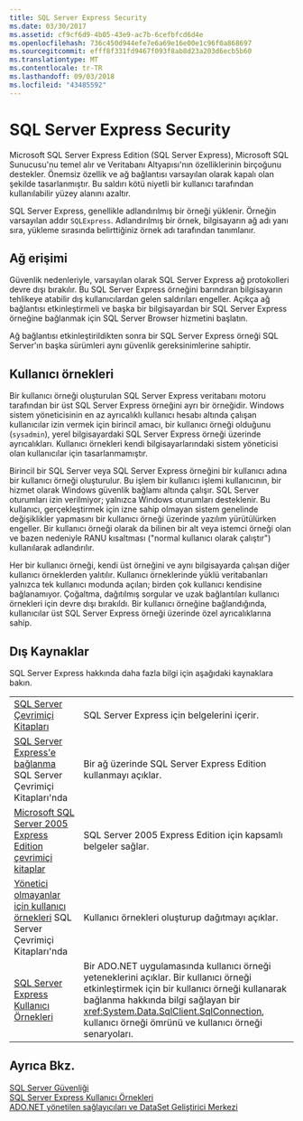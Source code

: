 ```yaml
---
title: SQL Server Express Security
ms.date: 03/30/2017
ms.assetid: cf9cf6d9-4b05-43e9-ac7b-6cefbfcd6d4e
ms.openlocfilehash: 736c450d944efe7e6a69e16e00e1c96f0a868697
ms.sourcegitcommit: efff8f331fd9467f093f8ab8d23a203d6ecb5b60
ms.translationtype: MT
ms.contentlocale: tr-TR
ms.lasthandoff: 09/03/2018
ms.locfileid: "43485592"
---
```

# <a name="sql-server-express-security"></a>SQL Server Express Security
Microsoft SQL Server Express Edition (SQL Server Express), Microsoft SQL Sunucusu'nu temel alır ve Veritabanı Altyapısı'nın özelliklerinin birçoğunu destekler. Önemsiz özellik ve ağ bağlantısı varsayılan olarak kapalı olan şekilde tasarlanmıştır. Bu saldırı kötü niyetli bir kullanıcı tarafından kullanılabilir yüzey alanını azaltır.  
  
 SQL Server Express, genellikle adlandırılmış bir örneği yüklenir. Örneğin varsayılan addır `SQLExpress`. Adlandırılmış bir örnek, bilgisayarın ağ adı yanı sıra, yükleme sırasında belirttiğiniz örnek adı tarafından tanımlanır.  
  
## <a name="network-access"></a>Ağ erişimi  
 Güvenlik nedenleriyle, varsayılan olarak SQL Server Express ağ protokolleri devre dışı bırakılır. Bu SQL Server Express örneğini barındıran bilgisayarın tehlikeye atabilir dış kullanıcılardan gelen saldırıları engeller. Açıkça ağ bağlantısı etkinleştirmeli ve başka bir bilgisayardan bir SQL Server Express örneğine bağlanmak için SQL Server Browser hizmetini başlatın.  
  
 Ağ bağlantısı etkinleştirildikten sonra bir SQL Server Express örneği SQL Server'ın başka sürümleri aynı güvenlik gereksinimlerine sahiptir.  
  
## <a name="user-instances"></a>Kullanıcı örnekleri  
 Bir kullanıcı örneği oluşturulan SQL Server Express veritabanı motoru tarafından bir üst SQL Server Express örneğini ayrı bir örneğidir. Windows sistem yöneticisinin en az ayrıcalıklı kullanıcı hesabı altında çalışan kullanıcılar izin vermek için birincil amacı, bir kullanıcı örneği olduğunu (`sysadmin`), yerel bilgisayardaki SQL Server Express örneği üzerinde ayrıcalıkları. Kullanıcı örnekleri kendi bilgisayarlarındaki sistem yöneticisi olan kullanıcılar için tasarlanmamıştır.  
  
 Birincil bir SQL Server veya SQL Server Express örneğini bir kullanıcı adına bir kullanıcı örneği oluşturulur. Bu işlem bir kullanıcı işlemi kullanıcının, bir hizmet olarak Windows güvenlik bağlamı altında çalışır. SQL Server oturumları izin verilmiyor; yalnızca Windows oturumları desteklenir. Bu kullanıcı, gerçekleştirmek için izne sahip olmayan sistem genelinde değişiklikler yapmasını bir kullanıcı örneği üzerinde yazılım yürütülürken engeller. Bir kullanıcı örneği olarak da bilinen bir alt veya istemci örneği olan ve bazen nedeniyle RANU kısaltması ("normal kullanıcı olarak çalıştır") kullanılarak adlandırılır.  
  
 Her bir kullanıcı örneği, kendi üst örneğini ve aynı bilgisayarda çalışan diğer kullanıcı örneklerden yalıtılır. Kullanıcı örneklerinde yüklü veritabanları yalnızca tek kullanıcı modunda açılan; birden çok kullanıcı kendisine bağlanamıyor. Çoğaltma, dağıtılmış sorgular ve uzak bağlantıları kullanıcı örnekleri için devre dışı bırakıldı. Bir kullanıcı örneğine bağlandığında, kullanıcılar üst SQL Server Express örneği üzerinde özel ayrıcalıklarına sahip.  
  
## <a name="external-resources"></a>Dış Kaynaklar  
 SQL Server Express hakkında daha fazla bilgi için aşağıdaki kaynaklara bakın.  
  
|||  
|-|-|  
|[SQL Server Çevrimiçi Kitapları](https://msdn.microsoft.com/library/bb543165.aspx)|SQL Server Express için belgelerini içerir.|  
|[SQL Server Express'e bağlanma](https://msdn.microsoft.com/library/ms165679.aspx) SQL Server Çevrimiçi Kitapları'nda|Bir ağ üzerinde SQL Server Express Edition kullanmayı açıklar.|  
|[Microsoft SQL Server 2005 Express Edition çevrimiçi kitaplar](https://msdn.microsoft.com/library/ms165706.aspx)|SQL Server 2005 Express Edition için kapsamlı belgeler sağlar.|  
|[Yönetici olmayanlar için kullanıcı örnekleri](https://msdn.microsoft.com/library/ms143684.aspx) SQL Server Çevrimiçi Kitapları'nda|Kullanıcı örnekleri oluşturup dağıtmayı açıklar.|  
|[SQL Server Express Kullanıcı Örnekleri](../../../../../docs/framework/data/adonet/sql/sql-server-express-user-instances.md)|Bir ADO.NET uygulamasında kullanıcı örneği yeteneklerini açıklar. Bir kullanıcı örneği etkinleştirmek için bir kullanıcı örneği kullanarak bağlanma hakkında bilgi sağlayan bir <xref:System.Data.SqlClient.SqlConnection>, kullanıcı örneği ömrünü ve kullanıcı örneği senaryoları.|  
  
## <a name="see-also"></a>Ayrıca Bkz.  
 [SQL Server Güvenliği](../../../../../docs/framework/data/adonet/sql/sql-server-security.md)  
 [SQL Server Express Kullanıcı Örnekleri](../../../../../docs/framework/data/adonet/sql/sql-server-express-user-instances.md)  
 [ADO.NET yönetilen sağlayıcıları ve DataSet Geliştirici Merkezi](https://go.microsoft.com/fwlink/?LinkId=217917)
